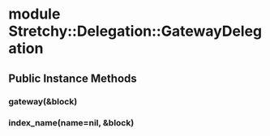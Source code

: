 # module Stretchy::Delegation::GatewayDelegation [](#module-Stretchy::Delegation::GatewayDelegation) [](#top)
 ## Public Instance Methods
 ### gateway(&block) [](#method-i-gateway)
 ### index_name(name=nil, &block) [](#method-i-index_name)
 